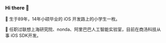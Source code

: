 ### Hi there 👋

🐍 生于89年，14年小硕毕业的 iOS 开发路上的小学生一枚。

🔭 任职过联想上海研究院、nonda、阿里巴巴人工智能实验室，目前在商汤科技从事 iOS SDK开发。



<!--
**iDurian/idurian** is a ✨ _special_ ✨ repository because its `README.md` (this file) appears on your GitHub profile.

Here are some ideas to get you started:

- 🔭 I’m currently working on ...
- 🌱 I’m currently learning ...
- 👯 I’m looking to collaborate on ...
- 🤔 I’m looking for help with ...
- 💬 Ask me about ...
- 📫 How to reach me: ...
- 😄 Pronouns: ...
- ⚡ Fun fact: ...
-->
